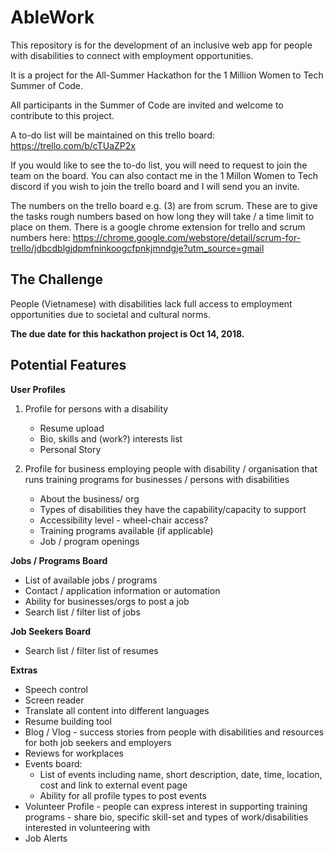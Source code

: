 # AbleWork

This repository is for the development of an inclusive web app for people with disabilities to connect with employment opportunities.

It is a project for the All-Summer Hackathon for the 1 Million Women to Tech Summer of Code.

All participants in the Summer of Code are invited and welcome to contribute to this project.

A to-do list will be maintained on this trello board: https://trello.com/b/cTUaZP2x

If you would like to see the to-do list, you will need to request to join the team on the board. You can also contact me in the 1 Millon Women to Tech discord if you wish to join the trello board and I will send you an invite.

The numbers on the trello board e.g. (3) are from scrum. These are to give the tasks rough numbers based on how long they will take / a time limit to place on them. There is a google chrome extension for trello and scrum numbers here: https://chrome.google.com/webstore/detail/scrum-for-trello/jdbcdblgjdpmfninkoogcfpnkjmndgje?utm_source=gmail

## The Challenge
People (Vietnamese) with disabilities lack full access to employment opportunities due to societal and cultural norms.


**The due date for this hackathon project is Oct 14, 2018.**

## Potential Features

**User Profiles**
1. Profile for persons with a disability
    * Resume upload
    * Bio, skills and (work?) interests list
    * Personal Story

2. Profile for business employing people with disability / organisation that runs training programs for businesses / persons with disabilities
    * About the business/ org
    * Types of disabilities they have the capability/capacity to support
    * Accessibility level - wheel-chair access?
    * Training programs available (if applicable)
    * Job / program openings



**Jobs / Programs Board**
* List of available jobs / programs
* Contact / application information or automation
* Ability for businesses/orgs to post a job
* Search list / filter list of jobs



**Job Seekers Board**
* Search list / filter list of resumes



**Extras**
* Speech control
* Screen reader
* Translate all content into different languages
* Resume building tool
* Blog / Vlog - success stories from people with disabilities and resources for both job seekers and employers
* Reviews for workplaces
* Events board:
    * List of events including name, short description, date, time, location, cost and link to external event page
    * Ability for all profile types to post events
* Volunteer Profile - people can express interest in supporting training programs - share bio, specific skill-set and types of work/disabilities interested in volunteering with
* Job Alerts
